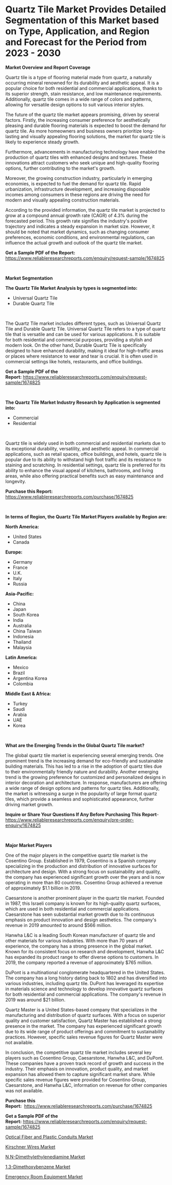 <p><h1>Quartz Tile Market Provides Detailed Segmentation of this Market based on Type, Application, and Region and Forecast for the Period from 2023 - 2030</h1></p><p><strong>Market Overview and Report Coverage</strong></p>
<p><p>Quartz tile is a type of flooring material made from quartz, a naturally occurring mineral renowned for its durability and aesthetic appeal. It is a popular choice for both residential and commercial applications, thanks to its superior strength, stain resistance, and low maintenance requirements. Additionally, quartz tile comes in a wide range of colors and patterns, allowing for versatile design options to suit various interior styles.</p><p>The future of the quartz tile market appears promising, driven by several factors. Firstly, the increasing consumer preference for aesthetically pleasing and durable flooring materials is expected to boost the demand for quartz tile. As more homeowners and business owners prioritize long-lasting and visually appealing flooring solutions, the market for quartz tile is likely to experience steady growth.</p><p>Furthermore, advancements in manufacturing technology have enabled the production of quartz tiles with enhanced designs and textures. These innovations attract customers who seek unique and high-quality flooring options, further contributing to the market's growth.</p><p>Moreover, the growing construction industry, particularly in emerging economies, is expected to fuel the demand for quartz tile. Rapid urbanization, infrastructure development, and increasing disposable incomes among consumers in these regions are driving the need for modern and visually appealing construction materials.</p><p>According to the provided information, the quartz tile market is projected to grow at a compound annual growth rate (CAGR) of 4.3% during the forecasted period. This growth rate signifies the industry's positive trajectory and indicates a steady expansion in market size. However, it should be noted that market dynamics, such as changing consumer preferences, economic conditions, and environmental regulations, can influence the actual growth and outlook of the quartz tile market.</p></p>
<p><strong>Get a Sample PDF of the Report:</strong> <a href="https://www.reliableresearchreports.com/enquiry/request-sample/1674825">https://www.reliableresearchreports.com/enquiry/request-sample/1674825</a></p>
<p>&nbsp;</p>
<p><strong>Market Segmentation</strong></p>
<p><strong>The Quartz Tile Market Analysis by types is segmented into:</strong></p>
<p><ul><li>Universal Quartz Tile</li><li>Durable Quartz Tile</li></ul></p>
<p>&nbsp;</p>
<p><p>The Quartz Tile market includes different types, such as Universal Quartz Tile and Durable Quartz Tile. Universal Quartz Tile refers to a type of quartz tile that is versatile and can be used for various applications. It is suitable for both residential and commercial purposes, providing a stylish and modern look. On the other hand, Durable Quartz Tile is specifically designed to have enhanced durability, making it ideal for high-traffic areas or places where resistance to wear and tear is crucial. It is often used in commercial settings like hotels, restaurants, and office buildings.</p></p>
<p><strong>Get a Sample PDF of the Report:</strong>&nbsp;<a href="https://www.reliableresearchreports.com/enquiry/request-sample/1674825">https://www.reliableresearchreports.com/enquiry/request-sample/1674825</a></p>
<p>&nbsp;</p>
<p><strong>The Quartz Tile Market Industry Research by Application is segmented into:</strong></p>
<p><ul><li>Commercial</li><li>Residential</li></ul></p>
<p>&nbsp;</p>
<p><p>Quartz tile is widely used in both commercial and residential markets due to its exceptional durability, versatility, and aesthetic appeal. In commercial applications, such as retail spaces, office buildings, and hotels, quartz tile is popular due to its ability to withstand high foot traffic and its resistance to staining and scratching. In residential settings, quartz tile is preferred for its ability to enhance the visual appeal of kitchens, bathrooms, and living areas, while also offering practical benefits such as easy maintenance and longevity.</p></p>
<p><strong>Purchase this Report:</strong>&nbsp; <a href="https://www.reliableresearchreports.com/purchase/1674825">https://www.reliableresearchreports.com/purchase/1674825</a></p>
<p>&nbsp;</p>
<p><strong>In terms of Region, the Quartz Tile Market Players available by Region are:</strong></p>
<p>
    <p> <strong> North America: </strong>
        <ul>
            <li>United States</li>
            <li>Canada</li>
        </ul>
        </p> 
    <p> <strong> Europe: </strong>
        <ul>
            <li>Germany</li>
            <li>France</li>
            <li>U.K.</li>
            <li>Italy</li>
            <li>Russia</li>
        </ul>
        </p> 
    <p> <strong> Asia-Pacific: </strong>
        <ul>
            <li>China</li>
            <li>Japan</li>
            <li>South Korea</li>
            <li>India</li>
            <li>Australia</li>
            <li>China Taiwan</li>
            <li>Indonesia</li>
            <li>Thailand</li>
            <li>Malaysia</li>
        </ul>
        </p> 
    <p> <strong> Latin America: </strong>
        <ul>
            <li>Mexico</li>
            <li>Brazil</li>
            <li>Argentina Korea</li>
            <li>Colombia</li>
        </ul>
        </p> 
    <p> <strong> Middle East & Africa: </strong>
        <ul>
            <li>Turkey</li>
            <li>Saudi</li>
            <li>Arabia</li>
            <li>UAE</li>
            <li>Korea</li>
        </ul>
    </p>
    </p>
<p>&nbsp;</p>
<p><strong>What are the Emerging Trends in the Global Quartz Tile market?</strong></p>
<p><p>The global quartz tile market is experiencing several emerging trends. One prominent trend is the increasing demand for eco-friendly and sustainable building materials. This has led to a rise in the adoption of quartz tiles due to their environmentally friendly nature and durability. Another emerging trend is the growing preference for customized and personalized designs in interior decoration and architecture. In response, manufacturers are offering a wide range of design options and patterns for quartz tiles. Additionally, the market is witnessing a surge in the popularity of large format quartz tiles, which provide a seamless and sophisticated appearance, further driving market growth.</p></p>
<p><strong>Inquire or Share Your Questions If Any Before Purchasing This Report</strong>- <a href="https://www.reliableresearchreports.com/enquiry/pre-order-enquiry/1674825">https://www.reliableresearchreports.com/enquiry/pre-order-enquiry/1674825</a></p>
<p>&nbsp;</p>
<p><strong>Major Market Players</strong></p>
<p><p>One of the major players in the competitive quartz tile market is the Cosentino Group. Established in 1979, Cosentino is a Spanish company specializing in the production and distribution of innovative surfaces for architecture and design. With a strong focus on sustainability and quality, the company has experienced significant growth over the years and is now operating in more than 80 countries. Cosentino Group achieved a revenue of approximately $1.1 billion in 2019.</p><p>Caesarstone is another prominent player in the quartz tile market. Founded in 1987, this Israeli company is known for its high-quality quartz surfaces, which are used in both residential and commercial applications. Caesarstone has seen substantial market growth due to its continuous emphasis on product innovation and design aesthetics. The company's revenue in 2019 amounted to around $566 million.</p><p>Hanwha L&C is a leading South Korean manufacturer of quartz tile and other materials for various industries. With more than 70 years of experience, the company has a strong presence in the global market. Known for its consistent focus on research and development, Hanwha L&C has expanded its product range to offer diverse options to customers. In 2019, the company reported a revenue of approximately $765 million.</p><p>DuPont is a multinational conglomerate headquartered in the United States. The company has a long history dating back to 1802 and has diversified into various industries, including quartz tile. DuPont has leveraged its expertise in materials science and technology to develop innovative quartz surfaces for both residential and commercial applications. The company's revenue in 2019 was around $21 billion.</p><p>Quartz Master is a United States-based company that specializes in the manufacturing and distribution of quartz surfaces. With a focus on superior quality and customer satisfaction, Quartz Master has established a strong presence in the market. The company has experienced significant growth due to its wide range of product offerings and commitment to sustainability practices. However, specific sales revenue figures for Quartz Master were not available.</p><p>In conclusion, the competitive quartz tile market includes several key players such as Cosentino Group, Caesarstone, Hanwha L&C, and DuPont. These companies have a proven track record of growth and success in the industry. Their emphasis on innovation, product quality, and market expansion has allowed them to capture significant market share. While specific sales revenue figures were provided for Cosentino Group, Caesarstone, and Hanwha L&C, information on revenue for other companies was not available.</p></p>
<p><strong>Purchase this Report:</strong>&nbsp;&nbsp;<a href="https://www.reliableresearchreports.com/purchase/1674825">https://www.reliableresearchreports.com/purchase/1674825</a></p>
<p></p>
<p><strong>Get a Sample PDF of the Report:</strong>&nbsp;<a href="https://www.reliableresearchreports.com/enquiry/request-sample/1674825">https://www.reliableresearchreports.com/enquiry/request-sample/1674825</a></p>
<p><p><a href="https://github.com/santosh758595/Market-Research-Report-List-1/blob/main/optical-fiber-and-plastic-conduits-market.md">Optical Fiber and Plastic Conduits Market</a></p><p><a href="https://www.linkedin.com/pulse/kirschner-wires-market-research-report-provides-thorough-industry-7optc/">Kirschner Wires Market</a></p><p><a href="https://medium.com/@lupeosinski/n-n-dimethylethylenediamine-market-research-report-its-history-and-forecast-2023-to-2030-ce9b258924bd">N,N-Dimethylethylenediamine Market</a></p><p><a href="https://medium.com/@beauhagenes2023/1-3-dimethoxybenzene-market-size-and-market-trends-complete-industry-overview-2023-to-2030-0b4f0ea9a5df">1,3-Dimethoxybenzene Market</a></p><p><a href="https://www.linkedin.com/pulse/emergency-room-equipment-market-size-2023-2030-global-industrial-n02dc/">Emergency Room Equipment Market</a></p></p>